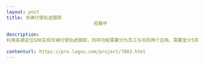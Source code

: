 ```yaml
---                
layout: post       
title: 车辆行使轨迹跟踪
                                招募中
           
description: 
利用高德定位SDK实现车辆行使轨迹跟踪，同样功能需要分为员工与司机两个应用。需要至少5天在现场驻点开发。目前已完成安卓版开发，只要按照安卓应用开发。可以提供已经完成大半的源代码。
     
contenturl: https://pro.lagou.com/project/7803.html      
---                 
```

